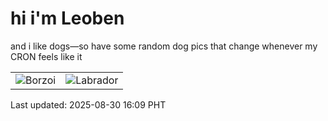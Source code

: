 # hi i'm Leoben

and i like dogs—so have some random dog pics that change whenever my CRON feels like it

|  |  |
|--------|----------|
| ![Borzoi](https://random-dog-vercel.vercel.app/api/random-borzoi?v=1756541378) | ![Labrador](https://random-dog-vercel.vercel.app/api/random-labrador?v=1756541378) |

Last updated: 2025-08-30 16:09 PHT
